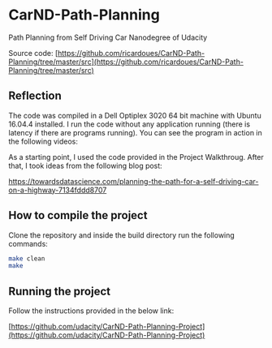 # CarND-Path-Planning
Path Planning from Self Driving Car Nanodegree of Udacity

Source code: [https://github.com/ricardoues/CarND-Path-Planning/tree/master/src](https://github.com/ricardoues/CarND-Path-Planning/tree/master/src)

## Reflection 
The code was compiled in a Dell Optiplex 3020 64 bit machine with Ubuntu 16.04.4 installed. I run the code without any application running (there is latency if there are programs running). You can see the program in action in the following videos: 

As a starting point, I used the code provided in the Project Walkthroug. After that, I took ideas from the following blog post: 

https://towardsdatascience.com/planning-the-path-for-a-self-driving-car-on-a-highway-7134fddd8707


## How to compile the project
Clone the repository and inside the build directory run the following commands:

```bash
make clean
make
```


## Running the project 
Follow the instructions provided in the below link: 

[https://github.com/udacity/CarND-Path-Planning-Project](https://github.com/udacity/CarND-Path-Planning-Project)
